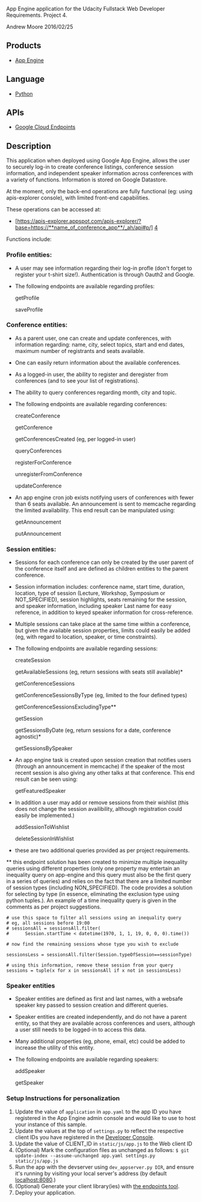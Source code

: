 App Engine application for the Udacity Fullstack Web Developer Requirements.
Project 4.

Andrew Moore
2016/02/25

## Products
- [App Engine][1]

## Language
- [Python][2]

## APIs
- [Google Cloud Endpoints][3]

## Description

This application when deployed using Google App Engine, allows the user to
securely log-in to create conference listings, conference session information,
and independent speaker information across conferences with a variety of
functions. Information is stored on Google Datastore.

At the moment, only the back-end operations are fully functional (eg: using
apis-explorer console), with limited front-end capabilities.

These operations can be accessed at:
- [https://apis-explorer.appspot.com/apis-explorer/?base=https://**name_of_conference_app**/_ah/api#p/] [4]

Functions include:

### Profile entities:
- A user may see information regarding their log-in profle (don't forget to
register your t-shirt size!). Authentication is through Oauth2 and Google.
- The following endpoints are available regarding profiles:

    getProfile

    saveProfile

### Conference entities:
- As a parent user, one can create and update conferences, with information regarding: name, city, select topics, start and end dates, maximum number of registrants and seats available.
- One can easily return information about the available conferences.
- As a logged-in user, the ability to register and deregister from 
conferences (and to see your list of registrations).
- The ability to query conferences regarding month, city and topic.
- The following endpoints are available regarding conferences:

    createConference

    getConference

    getConferencesCreated (eg, per logged-in user)

    queryConferences

    registerForConference

    unregisterFromConference

    updateConference

- An app engine cron job exists notifying users of conferences with fewer than 6 seats available. An announcement is sent to memcache regarding the limited availability. This end result can be manipulated using:
    
    getAnnouncement
    
    putAnnouncement


### Session entities:
- Sessions for each conference can only be created by the user parent of the 
conference itself and are defined as children entities to the parent 
conference.
- Session information includes: conference name, start time, duration, location, type of session (Lecture, Workshop, Symposium or NOT_SPECIFIED), 
session highlights, seats remaining for the session, and speaker information,
including speaker Last name for easy reference, in addition to keyed speaker
information for cross-reference.
- Multiple sessions can take place at the same time within a conference,
but given the available session properties, limits could easily be added 
(eg, with regard to location, speaker, or time constraints).
- The following endpoints are available regarding sessions:
    
    createSession
    
    getAvailableSessions (eg, return sessions with seats still available)*
    
    getConferenceSessions
    
    getConferenceSessionsByType (eg, limited to the four defined types)
    
    getConferenceSessionsExcludingType**
    
    getSession
    
    getSessionsByDate (eg, return sessions for a date, conference agnostic)*
    
    getSessionsBySpeaker
 
- An app engine task is created upon session creation that notifies users
 (through an announcement in memcache) if the speaker of the most recent
 session is also giving any other talks at that conference. This end
 result can be seen using:
    
    getFeaturedSpeaker

- In addition a user may add or remove sessions from their wishlist (this
does not change the session availibility, although registration could easily
be implemented.)

    addSessionToWishlist

    deleteSessionInWishlist


* these are two additional queries provided as per project requirements.

** this endpoint solution has been created to minimize multiple inequality
queries using different properties (only one property may entertain an inequality query on app-engine and this query must also be the first query in
a series of queries) and relies on the fact that there are a limited number of
session types (including NON_SPECIFIED). The code provides a solution for selecting by type (in essence, eliminating the exclusion type using python tuples.). An example of a time inequality query is given in the comments as per project suggestions.

```
# use this space to filter all sessions using an inequality query
# eg, all sessions before 19:00
# sessionsAll = sessionsAll.filter(
#      Session.startTime < datetime(1970, 1, 1, 19, 0, 0, 0).time())

# now find the remaining sessions whose type you wish to exclude

sessionsLess = sessionsAll.filter(Session.typeOfSession==sessionType)

# using this information, remove these session from your query
sessions = tuple(x for x in sessionsAll if x not in sessionsLess)

```



### Speaker entities

- Speaker entities are defined as first and last names, with a websafe speaker
key passed to session creation and different queries.
- Speaker entities are created independently, and do not have a parent entity,
so that they are available across conferences and users, although a user
still needs to be logged-in to access this data.
- Many additional properties (eg, phone, email, etc) could be added to increase
the utility of this entity.
- The following endpoints are available regarding speakers:

    addSpeaker

    getSpeaker


### Setup Instructions for personalization

1. Update the value of `application` in `app.yaml` to the app ID you
   have registered in the App Engine admin console and would like to use to host your instance of this sample.
1. Update the values at the top of `settings.py` to
   reflect the respective client IDs you have registered in the
   [Developer Console][5].
1. Update the value of CLIENT_ID in `static/js/app.js` to the Web client ID
1. (Optional) Mark the configuration files as unchanged as follows:
   `$ git update-index --assume-unchanged app.yaml settings.py static/js/app.js`
1. Run the app with the devserver using `dev_appserver.py DIR`, and ensure it's running by visiting your local server's address (by default [localhost:8080][6].)
1. (Optional) Generate your client library(ies) with [the endpoints tool][7].
1. Deploy your application.


[1]: https://developers.google.com/appengine
[2]: http://python.org
[3]: https://developers.google.com/appengine/docs/python/endpoints/
[4]: https://apis-explorer.appspot.com/apis-explorer/?base=https://conference-app-1222.appspot.com/_ah/api#p/
[5]: https://console.developers.google.com/
[6]: https://localhost:8080/
[7]: https://developers.google.com/appengine/docs/python/endpoints/endpoints_tool
